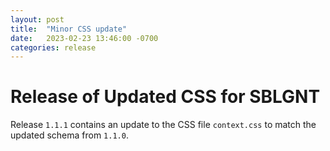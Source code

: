 ```yaml
---
layout: post
title:  "Minor CSS update"
date:   2023-02-23 13:46:00 -0700
categories: release
---
```


# Release of Updated CSS for SBLGNT

Release `1.1.1` contains an update to the CSS file `context.css` to match the updated schema from `1.1.0`.
